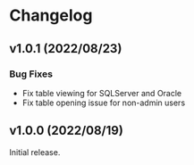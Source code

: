 # Changelog
## v1.0.1 (2022/08/23)
### Bug Fixes
- Fix table viewing for SQLServer and Oracle
- Fix table opening issue for non-admin users

## v1.0.0 (2022/08/19)
Initial release.